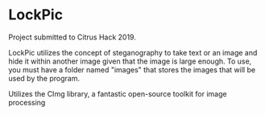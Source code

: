 # LockPic

Project submitted to Citrus Hack 2019.

LockPic utilizes the concept of steganography to take text or an image and hide it within another image given that the image is large enough. To use, you must have a folder named "images" that stores the images that will be used by the program. 

Utilizes the CImg library, a fantastic open-source toolkit for image processing
